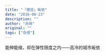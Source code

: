 ```yaml
---
title: "「癔症」皈依"
date: "2016-08-23"
description: ""
author: "赤琦"
original: ""
tags: ["杂感"]
---
```


能伸能缩，却在弹性限度之内——高冷的城市皈依
